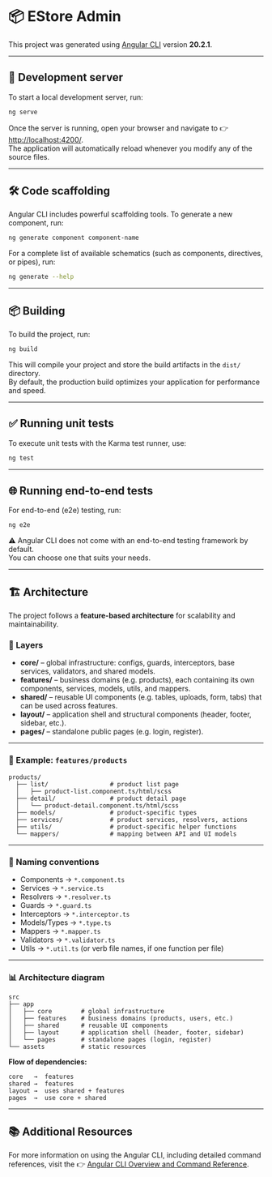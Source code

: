 # 📦 EStore Admin

This project was generated using [Angular CLI](https://github.com/angular/angular-cli) version **20.2.1**.

---

## 🚀 Development server

To start a local development server, run:

```bash
ng serve
```

Once the server is running, open your browser and navigate to 👉 [http://localhost:4200/](http://localhost:4200/).  
The application will automatically reload whenever you modify any of the source files.

---

## 🛠 Code scaffolding

Angular CLI includes powerful scaffolding tools. To generate a new component, run:

```bash
ng generate component component-name
```

For a complete list of available schematics (such as components, directives, or pipes), run:

```bash
ng generate --help
```

---

## 📦 Building

To build the project, run:

```bash
ng build
```

This will compile your project and store the build artifacts in the `dist/` directory.  
By default, the production build optimizes your application for performance and speed.

---

## ✅ Running unit tests

To execute unit tests with the Karma test runner, use:

```bash
ng test
```

---

## 🌐 Running end-to-end tests

For end-to-end (e2e) testing, run:

```bash
ng e2e
```

⚠️ Angular CLI does not come with an end-to-end testing framework by default.  
You can choose one that suits your needs.

---

## 🏗 Architecture

The project follows a **feature-based architecture** for scalability and maintainability.

### 📂 Layers

- **core/** – global infrastructure: configs, guards, interceptors, base services, validators, and shared models.
- **features/** – business domains (e.g. products), each containing its own components, services, models, utils, and mappers.
- **shared/** – reusable UI components (e.g. tables, uploads, form, tabs) that can be used across features.
- **layout/** – application shell and structural components (header, footer, sidebar, etc.).
- **pages/** – standalone public pages (e.g. login, register).

---

### 📌 Example: `features/products`

```
products/
  ├── list/                 # product list page
  │   ├── product-list.component.ts/html/scss
  ├── detail/               # product detail page
  │   └── product-detail.component.ts/html/scss
  ├── models/               # product-specific types
  ├── services/             # product services, resolvers, actions
  ├── utils/                # product-specific helper functions
  └── mappers/              # mapping between API and UI models
```

---

### 📝 Naming conventions

- Components → `*.component.ts`
- Services → `*.service.ts`
- Resolvers → `*.resolver.ts`
- Guards → `*.guard.ts`
- Interceptors → `*.interceptor.ts`
- Models/Types → `*.type.ts`
- Mappers → `*.mapper.ts`
- Validators → `*.validator.ts`
- Utils → `*.util.ts` (or verb file names, if one function per file)

---

### 📊 Architecture diagram

```
src
├── app
│   ├── core        # global infrastructure
│   ├── features    # business domains (products, users, etc.)
│   ├── shared      # reusable UI components
│   ├── layout      # application shell (header, footer, sidebar)
│   └── pages       # standalone pages (login, register)
└── assets          # static resources
```

**Flow of dependencies:**

```
core   →  features
shared →  features
layout →  uses shared + features
pages  →  use core + shared
```

---

## 📚 Additional Resources

For more information on using the Angular CLI, including detailed command references, visit the 👉 [Angular CLI Overview and Command Reference](https://angular.dev/tools/cli).
